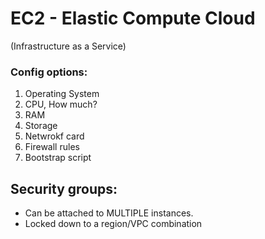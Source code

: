 # EC2 - Elastic Compute Cloud
(Infrastructure as a Service)

### Config options:
1. Operating System
2. CPU, How much?
3. RAM
4. Storage
5. Netwrokf card
6. Firewall rules
7. Bootstrap script


## Security groups:
- Can be attached to MULTIPLE instances.
- Locked down to a region/VPC combination
  